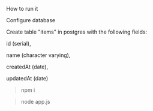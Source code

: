 How to run it

Configure database
  
  Create table "items" in postgres with the following fields:
  
  id (serial), 
  
  name (character varying), 
  
  createdAt (date), 
  
  updatedAt (date)
  
> npm i

> node app.js
